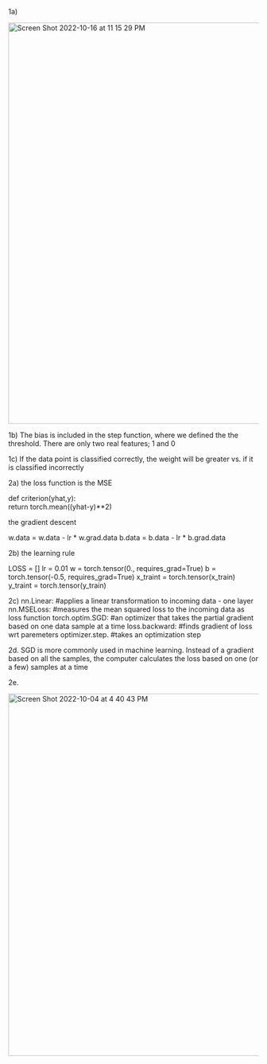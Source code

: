 1a)


<img width="806" alt="Screen Shot 2022-10-16 at 11 15 29 PM" src="https://user-images.githubusercontent.com/113271915/196094704-96be7a9d-3854-4feb-b61c-42202b00003e.png">


1b) The bias is included in the step function, where we defined the 
the threshold. There are only two real features; 1 and 0

1c) If the data point is classified correctly, the weight will be greater
vs. if it is classified incorrectly

2a) the loss function is the MSE

def criterion(yhat,y):                 
  return torch.mean((yhat-y)**2)

the gradient descent 

w.data = w.data - lr * w.grad.data 
b.data = b.data - lr * b.grad.data 

2b) the learning rule 

LOSS = []
lr = 0.01
w = torch.tensor(0., requires_grad=True) 
b = torch.tensor(-0.5, requires_grad=True)
x_traint = torch.tensor(x_train) 
y_traint = torch.tensor(y_train)

2c)
nn.Linear: #applies a linear transformation to incoming data - one layer
nn.MSELoss: #measures the mean squared loss to the incoming data as loss function
torch.optim.SGD: #an optimizer that takes the partial gradient based on one data sample at a time
loss.backward: #finds gradient of loss wrt paremeters
optimizer.step. #takes an optimization step

2d. SGD is more commonly used in machine learning. Instead of a gradient based on 
all the samples, the computer calculates the loss based on one (or a few) samples at a time

2e. 

<img width="728" alt="Screen Shot 2022-10-04 at 4 40 43 PM" src="https://user-images.githubusercontent.com/113271915/196094201-bc8b85e5-520b-4ac1-8182-e428a615026d.png">

